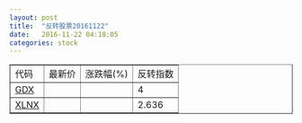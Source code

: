 ```yaml
---
layout: post
title:  "反转股票20161122"
date:   2016-11-22 04:18:05
categories: stock
---
```


<script type="text/javascript">
var stockList = []
stockList.push('gb_gdx');
stockList.push('gb_xlnx');
</script>

<table border="1">
 <tr>
 <td>代码</td>
  <td>最新价</td>
  <td>涨跌幅(%)</td>
 <td>反转指数</td>
</tr>
  <tr id="gdx"><td><a href="http://stock.finance.sina.com.cn/usstock/quotes/GDX.html" target="_blank">GDX</a></td><td></td><td></td><td>4</td></tr>
  <tr id="xlnx"><td><a href="http://stock.finance.sina.com.cn/usstock/quotes/XLNX.html" target="_blank">XLNX</a></td><td></td><td></td><td>2.636</td></tr>
</table>
